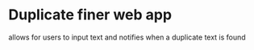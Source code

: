 # Duplicate finer web app
 allows for users to input text and notifies when a duplicate text is found
